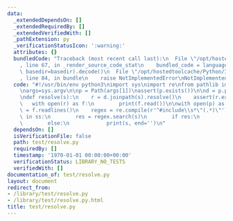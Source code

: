 ```yaml
---
data:
  _extendedDependsOn: []
  _extendedRequiredBy: []
  _extendedVerifiedWith: []
  _pathExtension: py
  _verificationStatusIcon: ':warning:'
  attributes: {}
  bundledCode: "Traceback (most recent call last):\n  File \"/opt/hostedtoolcache/Python/3.8.5/x64/lib/python3.8/site-packages/onlinejudge_verify/documentation/build.py\"\
    , line 67, in _render_source_code_stat\n    bundled_code = language.bundle(stat.path,\
    \ basedir=basedir).decode()\n  File \"/opt/hostedtoolcache/Python/3.8.5/x64/lib/python3.8/site-packages/onlinejudge_verify/languages/python.py\"\
    , line 84, in bundle\n    raise NotImplementedError\nNotImplementedError\n"
  code: "#!/usr/bin/env python3\nimport sys\nimport re\nfrom pathlib import Path\n\
    \nargs=sys.argv\n\np = Path(args[1])\nassert(p.exists())\n\nd = p.parent.resolve()\n\
    \ndef resolve(s):\n    r = d.joinpath(s).resolve()\n    assert(r.exists())\n \
    \   with open(r) as f:\n        print(f.read())\n\nwith open(p) as f:\n    ss\
    \ = f.readlines()\n    regex = re.compile(r'^#include\\s*\"(.*)\"')\n    for s\
    \ in ss:\n        res = regex.search(s)\n        if res:\n            resolve(res[1])\n\
    \        else:\n            print(s, end='')\n"
  dependsOn: []
  isVerificationFile: false
  path: test/resolve.py
  requiredBy: []
  timestamp: '1970-01-01 00:00:00+00:00'
  verificationStatus: LIBRARY_NO_TESTS
  verifiedWith: []
documentation_of: test/resolve.py
layout: document
redirect_from:
- /library/test/resolve.py
- /library/test/resolve.py.html
title: test/resolve.py
---
```

